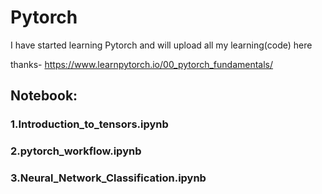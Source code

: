 # Pytorch
 I have started learning Pytorch and will upload all my learning(code) here

thanks- https://www.learnpytorch.io/00_pytorch_fundamentals/

## Notebook:
### 1.Introduction_to_tensors.ipynb 
### 2.pytorch_workflow.ipynb
### 3.Neural_Network_Classification.ipynb
